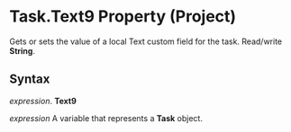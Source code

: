 
# Task.Text9 Property (Project)

Gets or sets the value of a local Text custom field for the task. Read/write  **String**.


## Syntax

 _expression_. **Text9**

 _expression_ A variable that represents a **Task** object.

